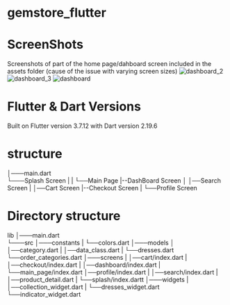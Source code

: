 # gemstore_flutter

# ScreenShots
Screenshots of part of the home page/dahboard screen  included in the assets folder (cause of the issue with varying screen sizes)
![dashboard_2](https://github.com/bree254/gemstore_flutter_app/assets/50906666/aeb69308-bd90-4891-a2aa-32afdd69491a)
![dashboard_3](https://github.com/bree254/gemstore_flutter_app/assets/50906666/0e0fe4c9-fa16-46b9-a57b-374355a4284c)
![dashboard](https://github.com/bree254/gemstore_flutter_app/assets/50906666/190db3c2-44c9-4cd5-9ae6-98d26f9d7fd5)

# Flutter & Dart Versions


Built on  Flutter version 3.7.12 with Dart version 2.19.6

# structure


│───main.dart    
└───Splash Screen
     |
|    └──Main Page
     |--DashBoard Screen
│    │──Search Screen
|    │──Cart Screen
          |--Checkout Screen
|    └──Profile Screen

# Directory structure
lib
│───main.dart    
└───src
│───constants
|    └──colors.dart
│───models
│    │──category.dart
|    │──data_class.dart
|    └──dresses.dart
     └──order_categories.dart
│───screens
|    │──cart/index.dart
|    │──checkout/index.dart
|    │──dashboard/index.dart
|    └──main_page/index.dart
     │──profile/index.dart
|    │──search/index.dart
|    │──product_detail.dart
|    └──splash/index.dartt
│───widgets
|    │──collection_widget.dart
|    └──dresses_widget.dart
     └──indicator_widget.dart


